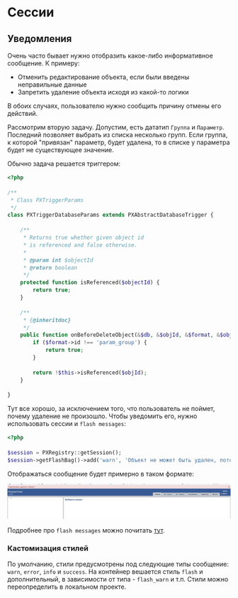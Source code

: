 # Сессии

## Уведомления

Очень часто бывает нужно отобразить какое-либо информативное сообщение. К примеру:

 * Отменить редактирование объекта, если были введены неправильные данные
 * Запретить удаление объекта исходя из какой-то логики

В обоих случаях, пользователю нужно сообщить причину отмены его действий.

Рассмотрим вторую задачу. Допустим, есть дататип `Группа` и `Параметр`.
Последний позволяет выбрать из списка несколько групп.
Если группа, к которой "привязан" параметр, будет удалена, то в списке у параметра будет не существующее значение.

Обычно задача решается триггером:

```php
<?php

/**
 * Class PXTriggerParams
 */
class PXTriggerDatabaseParams extends PXAbstractDatabaseTrigger {
	
	/**
	 * Returns true whether given object id
	 * is referenced and false otherwise.
	 *
	 * @param int $objectId
	 * @return boolean
	 */
	protected function isReferenced($objectId) {
		return true;
	}
	
	/**
	 * {@inheritdoc}
	 */
	public function onBeforeDeleteObject(&$db, &$objId, &$format, &$objectInDB) {
		if ($format->id !== 'param_group') {
			return true;
		}
		
		return !$this->isReferenced($objId);
	}
	
}
```

Тут все хорошо, за исключением того, что пользователь не поймет, почему удаление не произошло.
Чтобы уведомить его, нужно использовать сессии и `flash messages`:

```php
<?php

$session = PXRegistry::getSession();
$session->getFlashBag()->add('warn', 'Объект не может быть удален, потому что я так вижу');
```

Отображаться сообщение будет примерно в таком формате:

![flash messages](img/flashes.jpg "Flash messages")

Подробнее про `flash messages` можно почитать [тут](https://symfony.com/doc/current/components/http_foundation/sessions.html#flash-messages).

### Кастомизация стилей

По умолчанию, стили предусмотрены под следующие типы сообщение: `warn`, `error`, `info` и `success`.
На контейнер вешается стиль `flash` и дополнительный, в зависимости от типа - `flash_warn` и т.п.
Стили можно переопределить в локальном проекте.
